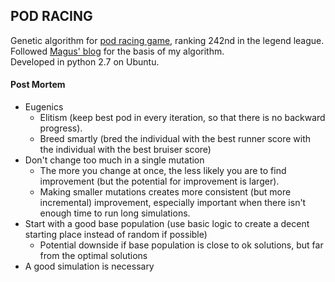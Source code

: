 ## POD RACING ##
Genetic algorithm for [pod racing game](https://www.codingame.com/multiplayer/bot-programming/coders-strike-back), ranking 242nd in the legend league.  
Followed [Magus' blog](http://files.magusgeek.com/csb/csb_en.html) for the basis of my algorithm.  
Developed in python 2.7 on Ubuntu.

#### Post Mortem ####
- Eugenics
  - Elitism (keep best pod in every iteration, so that there is no backward progress).
  - Breed smartly (bred the individual with the best runner score with the individual with the best bruiser score)   
- Don't change too much in a single mutation
  - The more you change at once, the less likely you are to find improvement (but the potential for improvement is larger).
  - Making smaller mutations creates more consistent (but more incremental) improvement, especially important when there isn't enough time to run long simulations.
- Start with a good base population (use basic logic to create a decent starting place instead of random if possible)
  - Potential downside if base population is close to ok solutions, but far from the optimal solutions
- A good simulation is necessary
